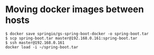 # Moving docker images between hosts

```
$ docker save springio/gs-spring-boot-docker -o spring-boot.tar
$ scp spring-boot.tar master@192.168.0.161:spring-boot.tar
$ ssh master@192.168.0.161
docker load -i ~/spring-boot.tar
```

